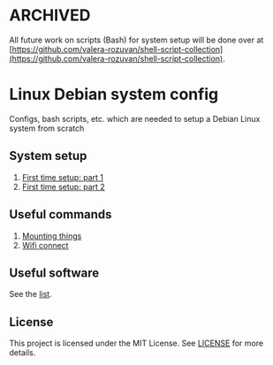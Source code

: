 # ARCHIVED

All future work on scripts (Bash) for system setup will be done over at [https://github.com/valera-rozuvan/shell-script-collection](https://github.com/valera-rozuvan/shell-script-collection).

# Linux Debian system config

Configs, bash scripts, etc. which are needed to setup a Debian Linux system from scratch

## System setup

1. [First time setup: part 1](first-time-setup-part-1.md)
2. [First time setup: part 2](first-time-setup-part-2.md)

## Useful commands

1. [Mounting things](useful_commands/mount.md)
2. [Wifi connect](useful_commands/wifi.md)

## Useful software

See the [list](useful_soft.md).

## License

This project is licensed under the MIT License. See [LICENSE](LICENSE) for more details.
